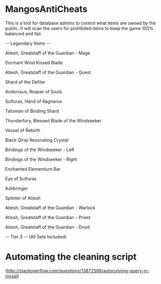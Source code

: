 MangosAntiCheats
================

This is a tool for database admins to control what items are owned by the public. It will scan the users for prohibited items to keep the game 100% balanced and fair.

-- Legendary Items --

Atiesh, Greatstaff of the Guardian - Mage

Dormant Wind Kissed Blade

Atiesh, Greatstaff of the Guardian - Quest

Shard of the Defiler

Andonisus, Reaper of Souls

Sulfuras, Hand of Ragnaros

Talisman of Binding Shard

Thunderfury, Blessed Blade of the Windseeker

Vessel of Rebirth

Black Qiraji Resonating Crystal

Bindings of the Windseeker - Left

Bindings of the Windseeker - Right

Enchanted Elementium Bar

Eye of Sulfuras

Ashbringer

Splinter of Atiesh

Atiesh, Greatstaff of the Guardian - Warlock

Atiesh, Greatstaff of the Guardian - Priest

Atiesh, Greatstaff of the Guardian - Druid

-- Tier 3 --
(All Sets Included)

Automating the cleaning script
==============================
(http://stackoverflow.com/questions/13872598/autorunning-query-in-mysql)
